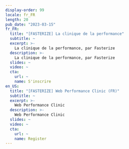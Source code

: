 ```yaml
---
display-order: 99
locale: fr_FR
length: 20
pub_date: "2023-03-15"
fr_FR:
  title: "[FASTERIZE] La clinique de la performance"
  subtitle: ~
  excerpt: >-
    La clinique de la performance, par Fasterize
  description: >-
    La clinique de la performance, par Fasterize
  slides: ~
  video: ~
  cta:
    url: ~
    name: S'inscrire
en_US:
  title: "[FASTERIZE] Web Performance Clinic (FR)"
  subtitle: ~
  excerpt: >-
    Web Performance Clinic
  description: >-
    Web Performance Clinic
  slides: ~
  video: ~
  cta:
    url: ~
    name: Register
---
```

